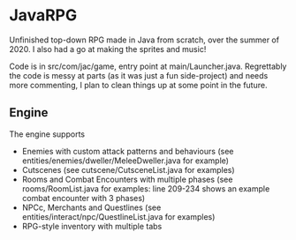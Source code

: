 # JavaRPG
Unfinished top-down RPG made in Java from scratch, over the summer of 2020.
I also had a go at making the sprites and music!

Code is in src/com/jac/game, entry point at main/Launcher.java.
Regrettably the code is messy at parts (as it was just a fun side-project) and needs more commenting, I plan to clean things up at some point in the future.

## Engine
The engine supports
- Enemies with custom attack patterns and behaviours (see entities/enemies/dweller/MeleeDweller.java for example)
- Cutscenes (see cutscene/CutsceneList.java for examples)
- Rooms and Combat Encounters with multiple phases (see rooms/RoomList.java for examples: line 209-234 shows an example combat encounter with 3 phases)
- NPCc, Merchants and Questlines (see entities/interact/npc/QuestlineList.java for examples)
- RPG-style inventory with multiple tabs


